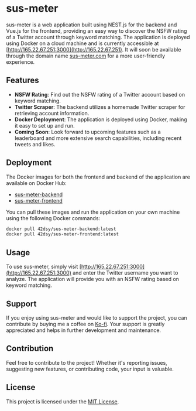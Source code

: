 # sus-meter

sus-meter is a web application built using NEST.js for the backend and Vue.js for the frontend, providing an easy way to discover the NSFW rating of a Twitter account through keyword matching. The application is deployed using Docker on a cloud machine and is currently accessible at [http://165.22.67.251:3000](http://165.22.67.251). It will soon be available through the domain name [sus-meter.com](#) for a more user-friendly experience.

## Features
- **NSFW Rating**: Find out the NSFW rating of a Twitter account based on keyword matching.
- **Twitter Scraper**: The backend utilizes a homemade Twitter scraper for retrieving account information.
- **Docker Deployment**: The application is deployed using Docker, making it easy to set up and run.
- **Coming Soon**: Look forward to upcoming features such as a leaderboard and more extensive search capabilities, including recent tweets and likes.

## Deployment

The Docker images for both the frontend and backend of the application are available on Docker Hub:

- [sus-meter-backend](https://hub.docker.com/repositories/42dsy/sus-meter-backend)
- [sus-meter-frontend](https://hub.docker.com/repositories/42dsy/sus-meter-frontend)

You can pull these images and run the application on your own machine using the following Docker commands:

```bash
docker pull 42dsy/sus-meter-backend:latest
docker pull 42dsy/sus-meter-frontend:latest
```

## Usage

To use sus-meter, simply visit [http://165.22.67.251:3000](http://165.22.67.251:3000) and enter the Twitter username you want to analyze. The application will provide you with an NSFW rating based on keyword matching.

## Support

If you enjoy using sus-meter and would like to support the project, you can contribute by buying me a coffee on [Ko-fi](https://ko-fi.com/susmeter). Your support is greatly appreciated and helps in further development and maintenance.

## Contribution

Feel free to contribute to the project! Whether it's reporting issues, suggesting new features, or contributing code, your input is valuable.

## License

This project is licensed under the [MIT License](LICENSE).
